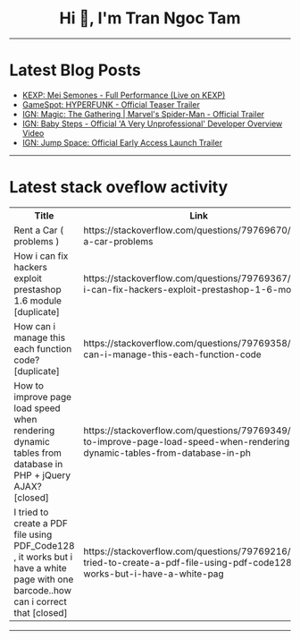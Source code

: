 <h1 align="center">Hi 👋, I'm Tran Ngoc Tam</h1>

---

# Latest Blog Posts 
<!-- BLOG-POST-LIST:START -->
- [KEXP: Mei Semones - Full Performance &lpar;Live on KEXP&rpar;](https://dev.to/music_youtube/kexp-mei-semones-full-performance-live-on-kexp-35en)
- [GameSpot: HYPERFUNK - Official Teaser Trailer](https://dev.to/gg_news/gamespot-hyperfunk-official-teaser-trailer-9c9)
- [IGN: Magic: The Gathering | Marvel&#39;s Spider-Man - Official Trailer](https://dev.to/gg_news/ign-magic-the-gathering-marvels-spider-man-official-trailer-34n6)
- [IGN: Baby Steps - Official &#39;A Very Unprofessional&#39; Developer Overview Video](https://dev.to/gg_news/ign-baby-steps-official-a-very-unprofessional-developer-overview-video-1lni)
- [IGN: Jump Space: Official Early Access Launch Trailer](https://dev.to/gg_news/ign-jump-space-official-early-access-launch-trailer-4f2)
<!-- BLOG-POST-LIST:END -->

---

# Latest stack oveflow activity
<table>
  <tr><th>Title</th><th>Link</th></tr>
  <!-- STACKOVERFLOW:START --><tr><td>Rent a Car &lpar; problems &rpar;</td><td>https://stackoverflow.com/questions/79769670/rent-a-car-problems</td></tr><tr><td>How i can fix hackers exploit prestashop 1.6 module [duplicate]</td><td>https://stackoverflow.com/questions/79769367/how-i-can-fix-hackers-exploit-prestashop-1-6-module</td></tr><tr><td>How can i manage this each function code? [duplicate]</td><td>https://stackoverflow.com/questions/79769358/how-can-i-manage-this-each-function-code</td></tr><tr><td>How to improve page load speed when rendering dynamic tables from database in PHP + jQuery AJAX? [closed]</td><td>https://stackoverflow.com/questions/79769349/how-to-improve-page-load-speed-when-rendering-dynamic-tables-from-database-in-ph</td></tr><tr><td>I tried to create a PDF file using PDF_Code128 , it works but i have a white page with one barcode..how can i correct that [closed]</td><td>https://stackoverflow.com/questions/79769216/i-tried-to-create-a-pdf-file-using-pdf-code128-it-works-but-i-have-a-white-pag</td></tr><!-- STACKOVERFLOW:END -->
</table>

---


